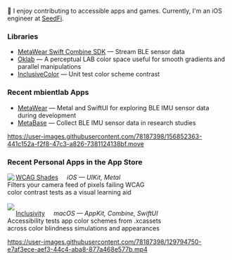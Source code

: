 👋  I enjoy contributing to accessible apps and games. Currently, I'm an iOS engineer at [SeedFi](www.seedfi.com).

### Libraries
* [MetaWear Swift Combine SDK](https://github.com/mbientlab/MetaWear-Swift-Combine-SDK) — Stream BLE sensor data
* [Oklab](https://github.com/importRyan/oklab/) — A perceptual LAB color space useful for smooth gradients and parallel manipulations
* [InclusiveColor](https://github.com/importRyan/inclusivecolor) — Unit test color scheme contrast

### Recent mbientlab Apps

* [MetaWear](https://apps.apple.com/app/metawear/id1547334547) — Metal and SwiftUI for exploring BLE IMU sensor data during development
* [MetaBase](https://testflight.apple.com/join/fcsKATBs) — Collect BLE IMU sensor data in research studies

https://user-images.githubusercontent.com/78187398/156852363-441c152a-f2f8-47c3-a826-7381124138bf.move

### Recent Personal Apps in the App Store
<img align="left" src="https://user-images.githubusercontent.com/78187398/129800344-222723a8-c508-4a9b-bb65-ff7b3b4995ac.png"> 

[WCAG Shades](https://apps.apple.com/app/wcag-shades/id1570595563) &nbsp; &nbsp; *iOS — UIKit, Metal*  
Filters your camera feed of pixels failing WCAG  
color contrast tests as a visual learning aid  
<br>
<img align="left" src="https://user-images.githubusercontent.com/78187398/129798982-46039684-c9c2-4ddf-add3-4a9650ab51b1.png">

[Inclusivity](https://apps.apple.com/app/inclusivity/id1566281154) &nbsp; &nbsp; *macOS — AppKit, Combine, SwiftUI*  
Accessibility tests app color schemes from .xcassets  
across color blindness simulations and appearances


https://user-images.githubusercontent.com/78187398/129794750-e7af3ece-aef3-44c4-aba8-877a468e577b.mp4


